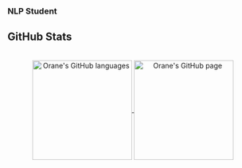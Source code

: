 ### NLP Student

<!--
**OraneD/OraneD** is a ✨ _special_ ✨ repository because its `README.md` (this file) appears on your GitHub profile.

Here are some ideas to get you started:

- 🔭 I’m currently working on ...
- 🌱 I’m currently learning ...
- 👯 I’m looking to collaborate on ...
- 🤔 I’m looking for help with ...
- 💬 Ask me about ...
- 📫 How to reach me: ...
- 😄 Pronouns: ...
- ⚡ Fun fact: ...
-->
## GitHub Stats
</br>
<div align="center"> 
   <a href="https://github.com/OraneD" >
     <img align="center" src="https://github-readme-stats.vercel.app/api/top-langs/?username=OraneD&langs_count=3&theme=codeSTACKr" alt="Orane's GitHub languages" height="200"/>
   </a>
   
   <a href="https://github.com/OraneD">
       <img align="center" src="https://github-readme-stats.vercel.app/api/?username=OraneD&theme=codeSTACKr&show_icons=true" alt="Orane's GitHub page" height="200"/>
   </a>
</div>
